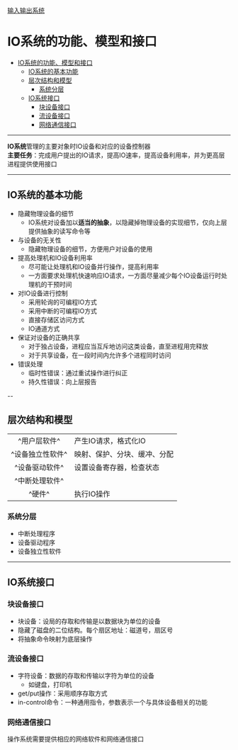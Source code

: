 [输入输出系统](../操作系统原理.md)
# IO系统的功能、模型和接口
<!-- TOC -->

- [IO系统的功能、模型和接口](#io系统的功能模型和接口)
  - [IO系统的基本功能](#io系统的基本功能)
  - [层次结构和模型](#层次结构和模型)
    - [系统分层](#系统分层)
  - [IO系统接口](#io系统接口)
    - [块设备接口](#块设备接口)
    - [流设备接口](#流设备接口)
    - [网络通信接口](#网络通信接口)

<!-- /TOC -->
---
**IO系统**管理的主要对象时IO设备和对应的设备控制器  
**主要任务**：完成用户提出的IO请求，提高IO速率，提高设备利用率，并为更高层进程提供使用接口

---
## IO系统的基本功能
* 隐藏物理设备的细节
    * IO系统对设备加以**适当的抽象**，以隐藏掉物理设备的实现细节，仅向上层提供抽象的读写命令等
* 与设备的无关性
    * 隐藏物理设备的细节，方便用户对设备的使用
* 提高处理机和IO设备利用率
    * 尽可能让处理机和IO设备并行操作，提高利用率
    * 一方面要求处理机快速响应IO请求，一方面尽量减少每个IO设备运行时处理机的干预时间
* 对IO设备进行控制
    * 采用轮询的可编程IO方式
    * 采用中断的可编程IO方式
    * 直接存储区访问方式
    * IO通道方式
* 保证对设备的正确共享
    * 对于独占设备，进程应当互斥地访问这类设备，直至进程用完释放
    * 对于共享设备，在一段时间内允许多个进程同时访问
* 错误处理
    * 临时性错误：通过重试操作进行纠正
    * 持久性错误：向上层报告

--
## 层次结构和模型
|||
|:----:|----|
|^用户层软件^|产生IO请求，格式化IO|
|^设备独立性软件^|映射、保护、分块、缓冲、分配|
|^设备驱动软件^|设置设备寄存器，检查状态|
|^中断处理软件^||
|^硬件^|执行IO操作|

### 系统分层
* 中断处理程序
* 设备驱动程序
* 设备独立性软件 

---
## IO系统接口
### 块设备接口
* 块设备：设局的存取和传输是以数据块为单位的设备
* 隐藏了磁盘的二位结构。每个扇区地址：磁道号，扇区号
* 将抽象命令映射为底层操作

### 流设备接口
* 字符设备：数据的存取和传输以字符为单位的设备
    * 如键盘，打印机
* get/put操作：采用顺序存取方式
* in-control命令：一种通用指令，参数表示一个与具体设备相关的功能

### 网络通信接口
操作系统需要提供相应的网络软件和网络通信接口